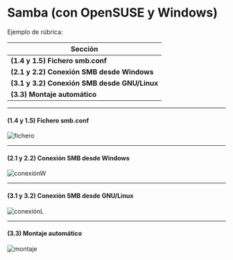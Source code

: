 # Samba (con OpenSUSE y Windows)

Ejemplo de rúbrica:

| Sección |
| --------------------- |
| **(1.4 y 1.5) Fichero smb.conf**             |
| **(2.1 y 2.2) Conexión SMB desde Windows**   |
| **(3.1 y 3.2) Conexión SMB desde GNU/Linux** |
| **(3.3) Montaje automático**                 |

---

#### (1.4 y 1.5) Fichero smb.conf

![fichero](img/)

---

#### (2.1 y 2.2) Conexión SMB desde Windows

![conexiónW](img/)

---

#### (3.1 y 3.2) Conexión SMB desde GNU/Linux

![conexiónL](img/)

---

#### (3.3) Montaje automático

![montaje](img/)
